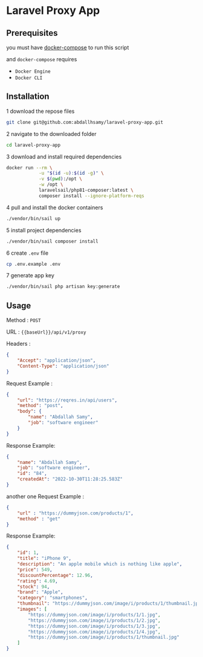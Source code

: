 #  Laravel Proxy App


## Prerequisites
you must have [docker-compose](https://docs.docker.com/compose/install/) to run this script

and `docker-compose` requires
- `Docker Engine`
- `Docker CLI`



## Installation

1 download the repose files
```bash
git clone git@github.com:abdallhsamy/laravel-proxy-app.git
```
2 navigate to the downloaded folder
```bash
cd laravel-proxy-app
```

3 download and install required dependencies
```bash
docker run --rm \
            -u "$(id -u):$(id -g)" \
            -v $(pwd):/opt \
            -w /opt \
            laravelsail/php81-composer:latest \
            composer install --ignore-platform-reqs
```

4 pull and install the docker containers

```bash
./vendor/bin/sail up
```

5 install project dependencies
```bash
./vendor/bin/sail composer install
```

6 create `.env` file
```bash
cp .env.example .env 
```

7 generate app key
```bash
./vendor/bin/sail php artisan key:generate
```

## Usage

Method : `POST`

URL : `{{baseUrl}}/api/v1/proxy`

Headers :
```json
{
    "Accept": "application/json",
    "Content-Type": "application/json"
}
```

Request Example :
```json
{
    "url": "https://reqres.in/api/users",
    "method": "post",
    "body": {
        "name": "Abdallah Samy",
        "job": "software engineer"
    }
}
```

Response Example:
```json
{
    "name": "Abdallah Samy",
    "job": "software engineer",
    "id": "84",
    "createdAt": "2022-10-30T11:28:25.583Z"
}
```

another one 
Request Example :
```json
{
    "url" : "https://dummyjson.com/products/1",
    "method" : "get"
}
```

Response Example:
```json
{
    "id": 1,
    "title": "iPhone 9",
    "description": "An apple mobile which is nothing like apple",
    "price": 549,
    "discountPercentage": 12.96,
    "rating": 4.69,
    "stock": 94,
    "brand": "Apple",
    "category": "smartphones",
    "thumbnail": "https://dummyjson.com/image/i/products/1/thumbnail.jpg",
    "images": [
        "https://dummyjson.com/image/i/products/1/1.jpg",
        "https://dummyjson.com/image/i/products/1/2.jpg",
        "https://dummyjson.com/image/i/products/1/3.jpg",
        "https://dummyjson.com/image/i/products/1/4.jpg",
        "https://dummyjson.com/image/i/products/1/thumbnail.jpg"
    ]
}
```
